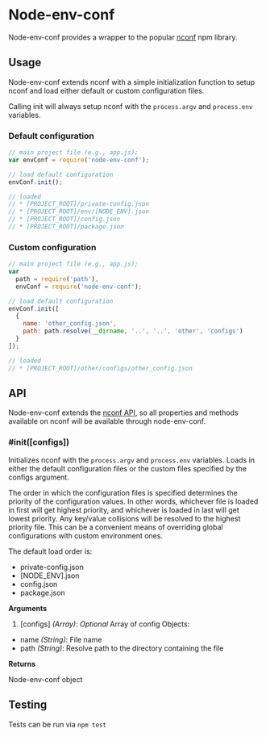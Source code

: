 Node-env-conf
================

Node-env-conf provides a wrapper to the popular [nconf](https://github.com/indexzero/nconf) npm library.

## Usage

Node-env-conf extends nconf with a simple initialization function to setup nconf and load either default or custom configuration files.

Calling init will always setup nconf with the `process.argv` and `process.env` variables.

### Default configuration

```js
// main project file (e.g., app.js);
var envConf = require('node-env-conf');

// load default configuration
envConf.init();

// loaded
// * [PROJECT_ROOT]/private-config.json
// * [PROJECT_ROOT]/env/[NODE_ENV].json
// * [PROJECT_ROOT]/config.json
// * [PROJECT_ROOT]/package.json

```

### Custom configuration

```js
// main project file (e.g., app.js);
var
  path = require('path'),
  envConf = require('node-env-conf');

// load default configuration
envConf.init([
  {
    name: 'other_config.json',
    path: path.resolve(__dirname, '..', '..', 'other', 'configs')
  }
]);

// loaded
// * [PROJECT_ROOT]/other/configs/other_config.json

```

## API

Node-env-conf extends the [nconf API](https://github.com/indexzero/nconf#api-documentation), so all properties and methods available on nconf will be available through node-env-conf.

### #init([configs])

Initializes nconf with the `process.argv` and `process.env` variables. Loads in either the default configuration files or the custom files specified by the configs argument.

The order in which the configuration files is specified determines the priority of the configuration values. In other words, whichever file is loaded in first will get highest priority, and whichever is loaded in last will get lowest priority. Any key/value collisions will be resolved to the highest priority file. This can be a convenient means of overriding global configurations with custom environment ones.

The default load order is:

* private-config.json
* [NODE_ENV].json
* config.json
* package.json

**Arguments**

1. [configs] *(Array)*: *Optional* Array of config Objects:
  - name *(String)*: File name
  - path *(String)*: Resolve path to the directory containing the file

**Returns**

Node-env-conf object

## Testing

Tests can be run via `npm test`